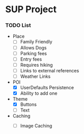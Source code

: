 # SUP Project

### TODO List
* Place
    - [ ] Family Friendly
    - [ ] Allows Dogs
    - [ ] Parking fees
    - [ ] Entry fees
    - [ ] Requires hiking
    - [ ] Links to external references
    - [ ] Weather Links
* POI
    - [x] UserDefaults Persistence
    - [x] Ability to add one
* Theme
    - [x] Buttons
    - [ ] Text
* Caching
    - [ ] Image Caching

